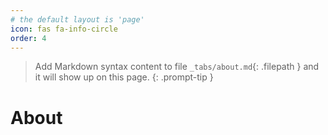 ```yaml
---
# the default layout is 'page'
icon: fas fa-info-circle
order: 4
---
```


> Add Markdown syntax content to file `_tabs/about.md`{: .filepath } and it will show up on this page.
{: .prompt-tip }

# About